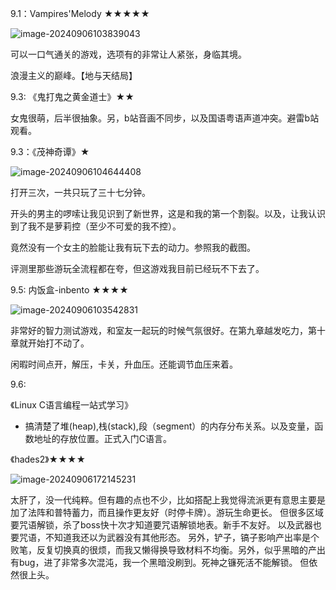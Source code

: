 9.1：Vampires'Melody ★★★★★

![image-20240906103839043](https://fastly.jsdelivr.net/gh/MrXnneHang/blog_img/BlogHosting/img/24/09/202409061038933.png)

可以一口气通关的游戏，选项有的非常让人紧张，身临其境。

浪漫主义的巅峰。【地与天结局】

9.3: 《鬼打鬼之黄金道士》★★

女鬼很萌，后半很抽象。另，b站音画不同步，以及国语粤语声道冲突。避雷b站观看。

9.3：《茂神奇谭》★

![image-20240906104644408](https://fastly.jsdelivr.net/gh/MrXnneHang/blog_img/BlogHosting/img/24/09/202409061046483.png)

打开三次，一共只玩了三十七分钟。

开头的男主的啰嗦让我见识到了新世界，这是和我的第一个割裂。以及，让我认识到了我不是萝莉控（至少不可爱的我不控）。

竟然没有一个女主的脸能让我有玩下去的动力。参照我的截图。

评测里那些游玩全流程都在夸，但这游戏我目前已经玩不下去了。

9.5: 内饭盒-inbento ★★★★

![image-20240906103542831](https://fastly.jsdelivr.net/gh/MrXnneHang/blog_img/BlogHosting/img/24/09/202409061035318.png)

非常好的智力测试游戏，和室友一起玩的时候气氛很好。在第九章越发吃力，第十章就开始打不动了。

闲暇时间点开，解压，卡关，升血压。还能调节血压来着。



9.6: 

《Linux C语言编程一站式学习》

* 搞清楚了堆(heap),栈(stack),段（segment）的内存分布关系。以及变量，函数地址的存放位置。正式入门C语言。

《hades2》★★★★

![image-20240906172145231](C:\Users\Zhouyuan\AppData\Roaming\Typora\typora-user-images\image-20240906172145231.png)

太肝了，没一代纯粹。但有趣的点也不少，比如搭配上我觉得流派更有意思主要是加了法阵和普特蓄力，而且操作更友好（时停卡牌）。游玩生命更长。
但很多区域要咒语解锁，杀了boss快十次才知道要咒语解锁地表。新手不友好。
以及武器也要咒语，不知道我还以为武器没有其他形态。
另外，铲子，镐子影响产出率是个败笔，反复切换真的很烦，而我又懒得换导致材料不均衡。另外，似乎黑暗的产出有bug，进了非常多次混沌，我一个黑暗没刷到。死神之镰死活不能解锁。
但依然很上头。